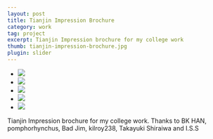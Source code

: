 ```yaml
---
layout: post
title: Tianjin Impression Brochure
category: work
tag: project
excerpt: Tianjin Impression brochure for my college work
thumb: tianjin-impression-brochure.jpg
plugin: slider
---
```


<div class=txt>
  <div class="flexslider">
    <ul class="slides">
      <li>
        <img src="{{ site.file }}/tianjin-impression-brochure-01.jpg">
      </li>
      <li>
        <img src="{{ site.file }}/tianjin-impression-brochure-02.jpg">
      </li>
      <li>
        <img src="{{ site.file }}/tianjin-impression-brochure-03.jpg">
      </li>
      <li>
        <img src="{{ site.file }}/tianjin-impression-brochure-04.jpg">
      </li>
      <li>
        <img src="{{ site.file }}/tianjin-impression-brochure-05.jpg">
      </li>
    </ul>
  </div><!-- .flexslider -->
  <p>Tianjin Impression brochure for my college work. Thanks to BK HAN, pomphorhynchus, Bad Jim, kilroy238, Takayuki Shiraiwa and I.S.S</p>
</div>